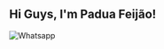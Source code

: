 ## Hi Guys, I'm Padua Feijão!


![Whatsapp](https://img.shields.io/badge/WhatsApp-25D366?style=for-the-badge&logo=whatsapp&logoColor=white)

